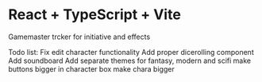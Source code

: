 # React + TypeScript + Vite

Gamemaster trcker for initiative and effects

Todo list:
  Fix edit character functionality
  Add proper dicerolling component
  Add soundboard
  Add separate themes for fantasy, modern and scifi
  make buttons bigger in character box
  make chara bigger